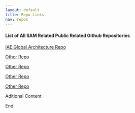 ```yaml
---
layout: default
title: Repo Links
nav: repos
---
```

#### List of All SAM Related Public Related Github Repositories

[IAE Global Architecture Repo](https://github.com/SiloSmashers/iae-global)


[Other Repo](https://github.com/SiloSmashers/Other)


[Other Repo](https://github.com/SiloSmashers/Other)


[Other Repo](https://github.com/SiloSmashers/Other)


[Other Repo](https://github.com/SiloSmashers/Other)




Aditional Content

End

